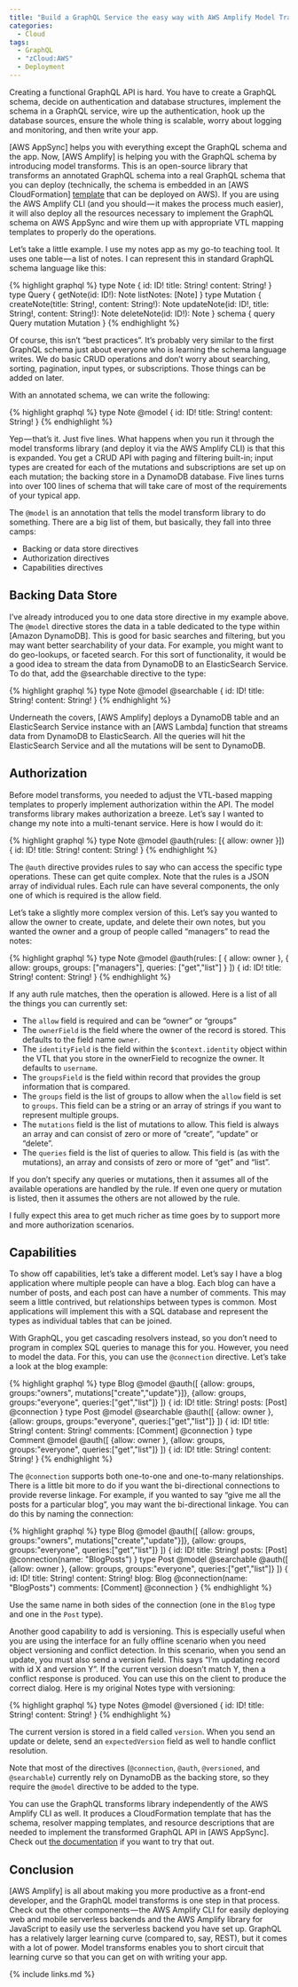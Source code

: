 ```yaml
---
title: "Build a GraphQL Service the easy way with AWS Amplify Model Transforms"
categories:
  - Cloud
tags:
  - GraphQL
  - "zCloud:AWS"
  - Deployment
---
```


Creating a functional GraphQL API is hard. You have to create a GraphQL schema, decide on authentication and database structures, implement the schema in a GraphQL service, wire up the authentication, hook up the database sources, ensure the whole thing is scalable, worry about logging and monitoring, and then write your app.

[AWS AppSync] helps you with everything except the GraphQL schema and the app. Now, [AWS Amplify] is helping you with the GraphQL schema by introducing model transforms. This is an open-source library that transforms an annotated GraphQL schema into a real GraphQL schema that you can deploy (technically, the schema is embedded in an [AWS CloudFormation]  [template](https://aws.amazon.com/cloudformation/aws-cloudformation-templates/) that can be deployed on AWS). If you are using the AWS Amplify CLI (and you should — it makes the process much easier), it will also deploy all the resources necessary to implement the GraphQL schema on AWS AppSync and wire them up with appropriate VTL mapping templates to properly do the operations.

Let’s take a little example. I use my notes app as my go-to teaching tool. It uses one table — a list of notes. I can represent this in standard GraphQL schema language like this:

{% highlight graphql %}
type Note {
  id: ID!
  title: String!
  content: String!
}
type Query {
  getNote(id: ID!): Note
  listNotes: [Note]
}
type Mutation {
  createNote(title: String!, content: String!): Note
  updateNote(id: ID!, title: String!, content: String!): Note
  deleteNote(id: ID!): Note
}
schema {
  query Query
  mutation Mutation
}
{% endhighlight %}

Of course, this isn’t “best practices”. It’s probably very similar to the first GraphQL schema just about everyone who is learning the schema language writes. We do basic CRUD operations and don’t worry about searching, sorting, pagination, input types, or subscriptions. Those things can be added on later.

With an annotated schema, we can write the following:

{% highlight graphql %}
type Note @model {
  id: ID!
  title: String!
  content: String!
}
{% endhighlight %}

Yep — that’s it. Just five lines. What happens when you run it through the model transforms library (and deploy it via the AWS Amplify CLI) is that this is expanded. You get a CRUD API with paging and filtering built-in; input types are created for each of the mutations and subscriptions are set up on each mutation; the backing store in a DynamoDB database. Five lines turns into over 100 lines of schema that will take care of most of the requirements of your typical app.

The `@model` is an annotation that tells the model transform library to do something. There are a big list of them, but basically, they fall into three camps:

* Backing or data store directives
* Authorization directives
* Capabilities directives

## Backing Data Store

I’ve already introduced you to one data store directive in my example above. The `@model` directive stores the data in a table dedicated to the type within [Amazon DynamoDB]. This is good for basic searches and filtering, but you may want better searchability of your data. For example, you might want to do geo-lookups, or faceted search. For this sort of functionality, it would be a good idea to stream the data from DynamoDB to an ElasticSearch Service. To do that, add the @searchable directive to the type:

{% highlight graphql %}
type Note @model @searchable {
  id: ID!
  title: String!
  content: String!
}
{% endhighlight %}

Underneath the covers, [AWS Amplify] deploys a DynamoDB table and an ElasticSearch Service instance with an [AWS Lambda] function that streams data from DynamoDB to ElasticSearch. All the queries will hit the ElasticSearch Service and all the mutations will be sent to DynamoDB.

## Authorization

Before model transforms, you needed to adjust the VTL-based mapping templates to properly implement authorization within the API. The model transforms library makes authorization a breeze. Let’s say I wanted to change my note into a multi-tenant service. Here is how I would do it:

{% highlight graphql %}
type Note
    @model
    @auth(rules: [{ allow: owner }])
{
  id: ID!
  title: String!
  content: String!
}
{% endhighlight %}

The `@auth` directive provides rules to say who can access the specific type operations. These can get quite complex. Note that the rules is a JSON array of individual rules. Each rule can have several components, the only one of which is required is the allow field.

Let’s take a slightly more complex version of this. Let’s say you wanted to allow the owner to create, update, and delete their own notes, but you wanted the owner and a group of people called “managers” to read the notes:

{% highlight graphql %}
type Note
  @model
  @auth(rules: [
    { allow: owner },
    { allow: groups, groups: ["managers"], queries: ["get","list"] }
  ])
{
    id: ID!
    title: String!
    content: String!
}
{% endhighlight %}

If any auth rule matches, then the operation is allowed. Here is a list of all the things you can currently set:

* The `allow` field is required and can be “owner” or “groups”
* The `ownerField` is the field where the owner of the record is stored. This defaults to the field name `owner`.
* The `identityField` is the field within the `$context.identity` object within the VTL that you store in the ownerField to recognize the owner. It defaults to `username`.
* The `groupsField` is the field within record that provides the group information that is compared.
* The `groups` field is the list of groups to allow when the `allow` field is set to `groups`. This field can be a string or an array of strings if you want to represent multiple groups.
* The `mutations` field is the list of mutations to allow. This field is always an array and can consist of zero or more of “create”, “update” or “delete”.
* The `queries` field is the list of queries to allow. This field is (as with the mutations), an array and consists of zero or more of “get” and “list”.

If you don’t specify any queries or mutations, then it assumes all of the available operations are handled by the rule. If even one query or mutation is listed, then it assumes the others are not allowed by the rule.

I fully expect this area to get much richer as time goes by to support more and more authorization scenarios.

## Capabilities

To show off capabilities, let’s take a different model. Let’s say I have a blog application where multiple people can have a blog. Each blog can have a number of posts, and each post can have a number of comments. This may seem a little contrived, but relationships between types is common. Most applications will implement this with a SQL database and represent the types as individual tables that can be joined.

With GraphQL, you get cascading resolvers instead, so you don’t need to program in complex SQL queries to manage this for you. However, you need to model the data. For this, you can use the `@connection` directive. Let’s take a look at the blog example:

{% highlight graphql %}
type Blog @model
  @auth([
    {allow: groups, groups:"owners", mutations["create","update"}]},
    {allow: groups, groups:"everyone", queries:["get","list"]}
  ])
{
  id: ID!
  title: String!
  posts: [Post] @connection
}
type Post @model @searchable
  @auth([
    {allow: owner },
    {allow: groups, groups:"everyone", queries:["get","list"]}
  ])
{
  id: ID!
  title: String!
  content: String!
  comments: [Comment] @connection
}
type Comment
  @model
  @auth([
    {allow: owner },
    {allow: groups, groups:"everyone", queries:["get","list"]}
  ])
{
  id: ID!
  title: String!
  content: String!
}
{% endhighlight %}

The `@connection` supports both one-to-one and one-to-many relationships. There is a little bit more to do if you want the bi-directional connections to provide reverse linkage. For example, if you wanted to say “give me all the posts for a particular blog”, you may want the bi-directional linkage. You can do this by naming the connection:

{% highlight graphql %}
type Blog @model
  @auth([
    {allow: groups, groups:"owners", mutations["create","update"}]},
    {allow: groups, groups:"everyone", queries:["get","list"]}
  ])
{
  id: ID!
  title: String!
  posts: [Post] @connection(name: "BlogPosts")
}
type Post @model @searchable
  @auth([
    {allow: owner },
    {allow: groups, groups:"everyone", queries:["get","list"]}
  ])
{
  id: ID!
  title: String!
  content: String!
  blog: Blog @connection(name: "BlogPosts")
  comments: [Comment] @connection
}
{% endhighlight %}

Use the same name in both sides of the connection (one in the `Blog` type and one in the `Post` type).

Another good capability to add is versioning. This is especially useful when you are using the interface for an fully offline scenario when you need object versioning and conflict detection. In this scenario, when you send an update, you must also send a version field. This says “I’m updating record with id X and version Y”. If the current version doesn’t match Y, then a conflict response is produced. You can use this on the client to produce the correct dialog. Here is my original Notes type with versioning:

{% highlight graphql %}
type Notes @model @versioned {
  id: ID!
  title: String!
  content: String!
}
{% endhighlight %}

The current version is stored in a field called `version`. When you send an update or delete, send an `expectedVersion` field as well to handle conflict resolution.

Note that most of the directives (`@connection`, `@auth`, `@versioned`, and `@searchable`) currently rely on DynamoDB as the backing store, so they require the `@model` directive to be added to the type.

You can use the GraphQL transforms library independently of the AWS Amplify CLI as well. It produces a CloudFormation template that has the schema, resolver mapping templates, and resource descriptions that are needed to implement the transformed GraphQL API in [AWS AppSync]. Check out [the documentation](https://github.com/aws-amplify/amplify-cli/tree/master/packages/graphql-transformer-core) if you want to try that out.

## Conclusion

[AWS Amplify] is all about making you more productive as a front-end developer, and the GraphQL model transforms is one step in that process. Check out the other components — the AWS Amplify CLI for easily deploying web and mobile serverless backends and the AWS Amplify library for JavaScript to easily use the serverless backend you have set up. GraphQL has a relatively larger learning curve (compared to, say, REST), but it comes with a lot of power. Model transforms enables you to short circuit that learning curve so that you can get on with writing your app.

{% include links.md %}
